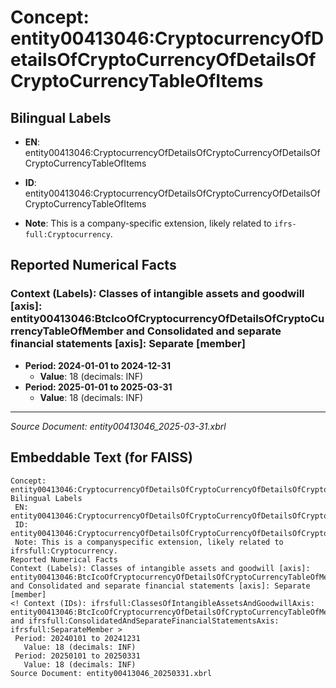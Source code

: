 # Concept: entity00413046:CryptocurrencyOfDetailsOfCryptoCurrencyOfDetailsOfCryptoCurrencyTableOfItems

## Bilingual Labels
- **EN**: entity00413046:CryptocurrencyOfDetailsOfCryptoCurrencyOfDetailsOfCryptoCurrencyTableOfItems

- **ID**: entity00413046:CryptocurrencyOfDetailsOfCryptoCurrencyOfDetailsOfCryptoCurrencyTableOfItems
- **Note**: This is a company-specific extension, likely related to `ifrs-full:Cryptocurrency`.

## Reported Numerical Facts

### **Context (Labels): Classes of intangible assets and goodwill [axis]: entity00413046:BtcIcoOfCryptocurrencyOfDetailsOfCryptoCurrencyTableOfMember and Consolidated and separate financial statements [axis]: Separate [member]**
<!-- Context (IDs): ifrs-full:ClassesOfIntangibleAssetsAndGoodwillAxis: entity00413046:BtcIcoOfCryptocurrencyOfDetailsOfCryptoCurrencyTableOfMember and ifrs-full:ConsolidatedAndSeparateFinancialStatementsAxis: ifrs-full:SeparateMember -->
- **Period: 2024-01-01 to 2024-12-31**
  - **Value**: 18 (decimals: INF)
- **Period: 2025-01-01 to 2025-03-31**
  - **Value**: 18 (decimals: INF)

---
*Source Document: entity00413046_2025-03-31.xbrl*
## Embeddable Text (for FAISS)
```text
Concept: entity00413046:CryptocurrencyOfDetailsOfCryptoCurrencyOfDetailsOfCryptoCurrencyTableOfItems
Bilingual Labels
 EN: entity00413046:CryptocurrencyOfDetailsOfCryptoCurrencyOfDetailsOfCryptoCurrencyTableOfItems
 ID: entity00413046:CryptocurrencyOfDetailsOfCryptoCurrencyOfDetailsOfCryptoCurrencyTableOfItems
 Note: This is a companyspecific extension, likely related to ifrsfull:Cryptocurrency.
Reported Numerical Facts
Context (Labels): Classes of intangible assets and goodwill [axis]: entity00413046:BtcIcoOfCryptocurrencyOfDetailsOfCryptoCurrencyTableOfMember and Consolidated and separate financial statements [axis]: Separate [member]
<! Context (IDs): ifrsfull:ClassesOfIntangibleAssetsAndGoodwillAxis: entity00413046:BtcIcoOfCryptocurrencyOfDetailsOfCryptoCurrencyTableOfMember and ifrsfull:ConsolidatedAndSeparateFinancialStatementsAxis: ifrsfull:SeparateMember >
 Period: 20240101 to 20241231
   Value: 18 (decimals: INF)
 Period: 20250101 to 20250331
   Value: 18 (decimals: INF)
Source Document: entity00413046_20250331.xbrl
```